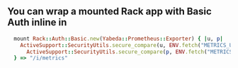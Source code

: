 ## You can wrap a mounted Rack app with Basic Auth inline in

```ruby
  mount Rack::Auth::Basic.new(Yabeda::Prometheus::Exporter) { |u, p|
    ActiveSupport::SecurityUtils.secure_compare(u, ENV.fetch("METRICS_USER", "metrics")) &&
      ActiveSupport::SecurityUtils.secure_compare(p, ENV.fetch("METRICS_PASSWORD", "secret"))
  } => "/i/metrics"
```
